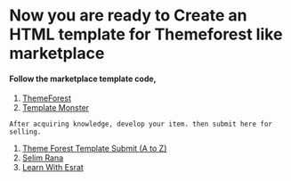 # Now you are ready to Create an HTML template for Themeforest like marketplace

#### Follow the marketplace template code,
1. [ThemeForest](https://themeforest.net/)
2. [Template Monster](https://www.templatemonster.com/)

```
After acquiring knowledge, develop your item. then submit here for selling.
```
1. [Theme Forest Template Submit (A to Z)](https://www.youtube.com/watch?v=mf64240Xamk&list=PLLEaOX05IZa6CoZNT_yCoH43QCOOhIYr2)
2. [Selim Rana](https://www.youtube.com/playlist?list=PLLEaOX05IZa6CoZNT_yCoH43QCOOhIYr2)
3. [Learn With Esrat](https://www.youtube.com/playlist?list=PLg4smaTtZn1k3t_YKkWRCCXsTujaLP4tW)
